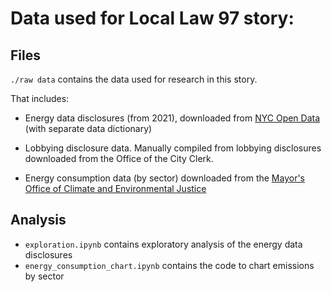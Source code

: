# Data used for Local Law 97 story: 

## Files 
`./raw data` contains the data used for research in this story. 

That includes: 

- Energy data disclosures (from 2021), downloaded from [NYC Open Data](https://data.cityofnewyork.us/Environment/Energy-and-Water-Data-Disclosure-for-Local-Law-84-/7x5e-2fxh) (with separate data dictionary)

- Lobbying disclosure data. Manually compiled from lobbying disclosures downloaded from the Office of the City Clerk. 

- Energy consumption data (by sector) downloaded from the [Mayor's Office of Climate and Environmental Justice](https://climate.cityofnewyork.us/initiatives/energy-and-water-map/)

## Analysis 

- `exploration.ipynb` contains exploratory analysis of the energy data disclosures 
- `energy_consumption_chart.ipynb` contains the code to chart emissions by sector
